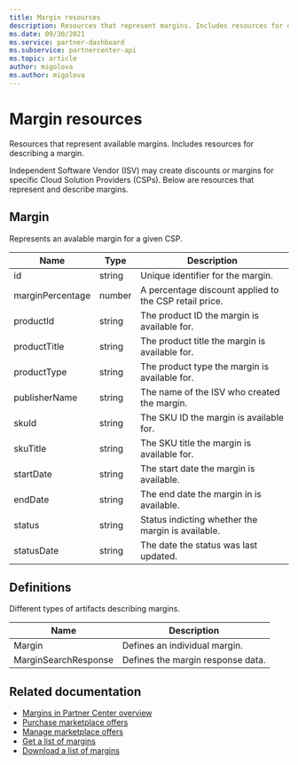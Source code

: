 ```yaml
---
title: Margin resources
description: Resources that represent margins. Includes resources for describing the margins.
ms.date: 09/30/2021
ms.service: partner-dashboard
ms.subservice: partnercenter-api
ms.topic: article
author: migolova
ms.author: migolova
---
```


# Margin resources

Resources that represent available margins. Includes resources for describing a margin.  

Independent Software Vendor (ISV) may create discounts or margins for specific Cloud Solution Providers (CSPs). Below are resources that represent and describe margins.
				
## Margin					
						
Represents an avalable margin for a given CSP.
				
| Name            | Type            | Description                               |
|-----------------|-----------------|-------------------------------------------|
| id              | string          | Unique identifier for the margin.         |
| marginPercentage | number         | A percentage discount applied to the CSP retail price.  |
| productId       | string          | The product ID the margin is available for.   |
| productTitle    | string          | The product title the margin is available for. |
| productType     | string          | The product type the margin is available for.   |
| publisherName   | string          | The name of the ISV who created the margin.  |
| skuId           | string          | The SKU ID the margin is available for.  |
| skuTitle        | string          | The SKU title the margin is available for. |
| startDate       | string          | The start date the margin is available. |
| endDate         | string          | The end date the margin in is available. |
| status          | string          | Status indicting whether the margin is available. |
| statusDate      | string          | The date the status was last updated. |

## Definitions

Different types of artifacts describing margins.					

| Name            | Description          |
|-----------------|----------------------|
| Margin |  Defines an individual margin.  | 	
| MarginSearchResponse |  Defines the margin response data.  | 	
		
## Related documentation

- [Margins in Partner Center overview](../csp-commercial-marketplace-margins.md)
- [Purchase marketplace offers](../csp-commercial-marketplace-purchase.md)
- [Manage marketplace offers](../csp-commercial-marketplace-manage.md)
- [Get a list of margins](get-margins.md)
- [Download a list of margins](download-margins.md)